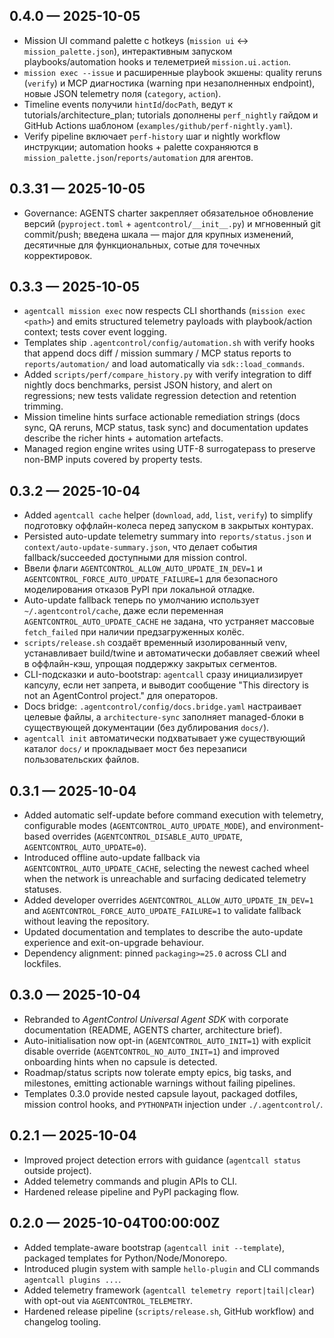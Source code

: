 ## 0.4.0 — 2025-10-05
- Mission UI command palette с hotkeys (`mission ui` ↔ `mission_palette.json`), интерактивным запуском playbooks/automation hooks и телеметрией `mission.ui.action`.
- `mission exec --issue` и расширенные playbook экшены: quality reruns (`verify`) и MCP диагностика (warning при незаполненных endpoint), новые JSON telemetry поля (`category`, `action`).
- Timeline events получили `hintId`/`docPath`, ведут к tutorials/architecture_plan; tutorials дополнены `perf_nightly` гайдом и GitHub Actions шаблоном (`examples/github/perf-nightly.yaml`).
- Verify pipeline включает `perf-history` шаг и nightly workflow инструкции; automation hooks + palette сохраняются в `mission_palette.json`/`reports/automation` для агентов.

## 0.3.31 — 2025-10-05
- Governance: AGENTS charter закрепляет обязательное обновление версий (`pyproject.toml` + `agentcontrol/__init__.py`) и мгновенный git commit/push; введена шкала — major для крупных изменений, десятичные для функциональных, сотые для точечных корректировок.

## 0.3.3 — 2025-10-05
- `agentcall mission exec` now respects CLI shorthands (`mission exec <path>`) and emits structured telemetry payloads with playbook/action context; tests cover event logging.
- Templates ship `.agentcontrol/config/automation.sh` with verify hooks that append docs diff / mission summary / MCP status reports to `reports/automation/` and load automatically via `sdk::load_commands`.
- Added `scripts/perf/compare_history.py` with verify integration to diff nightly docs benchmarks, persist JSON history, and alert on regressions; new tests validate regression detection and retention trimming.
- Mission timeline hints surface actionable remediation strings (docs sync, QA reruns, MCP status, task sync) and documentation updates describe the richer hints + automation artefacts.
- Managed region engine writes using UTF-8 surrogatepass to preserve non-BMP inputs covered by property tests.

## 0.3.2 — 2025-10-04
- Added `agentcall cache` helper (`download`, `add`, `list`, `verify`) to simplify подготовку оффлайн-колеса перед запуском в закрытых контурах.
- Persisted auto-update telemetry summary into `reports/status.json` и `context/auto-update-summary.json`, что делает события fallback/succeeded доступными для mission control.
- Ввели флаги `AGENTCONTROL_ALLOW_AUTO_UPDATE_IN_DEV=1` и `AGENTCONTROL_FORCE_AUTO_UPDATE_FAILURE=1` для безопасного моделирования отказов PyPI при локальной отладке.
- Auto-update fallback теперь по умолчанию использует `~/.agentcontrol/cache`, даже если переменная `AGENTCONTROL_AUTO_UPDATE_CACHE` не задана, что устраняет массовые `fetch_failed` при наличии предзагруженных колёс.
- `scripts/release.sh` создаёт временный изолированный venv, устанавливает build/twine и автоматически добавляет свежий wheel в оффлайн-кэш, упрощая поддержку закрытых сегментов.
- CLI-подсказки и auto-bootstrap: `agentcall` сразу инициализирует капсулу, если нет запрета, и выводит сообщение "This directory is not an AgentControl project." для операторов.
- Docs bridge: `.agentcontrol/config/docs.bridge.yaml` настраивает целевые файлы, а `architecture-sync` заполняет managed-блоки в существующей документации (без дублирования `docs/`).
- `agentcall init` автоматически подхватывает уже существующий каталог `docs/` и прокладывает мост без перезаписи пользовательских файлов.

## 0.3.1 — 2025-10-04
- Added automatic self-update before command execution with telemetry, configurable modes (`AGENTCONTROL_AUTO_UPDATE_MODE`), and environment-based overrides (`AGENTCONTROL_DISABLE_AUTO_UPDATE`, `AGENTCONTROL_AUTO_UPDATE=0`).
- Introduced offline auto-update fallback via `AGENTCONTROL_AUTO_UPDATE_CACHE`, selecting the newest cached wheel when the network is unreachable and surfacing dedicated telemetry statuses.
- Added developer overrides `AGENTCONTROL_ALLOW_AUTO_UPDATE_IN_DEV=1` and `AGENTCONTROL_FORCE_AUTO_UPDATE_FAILURE=1` to validate fallback without leaving the repository.
- Updated documentation and templates to describe the auto-update experience and exit-on-upgrade behaviour.
- Dependency alignment: pinned `packaging>=25.0` across CLI and lockfiles.

## 0.3.0 — 2025-10-04
- Rebranded to *AgentControl Universal Agent SDK* with corporate documentation (README, AGENTS charter, architecture brief).
- Auto-initialisation now opt-in (`AGENTCONTROL_AUTO_INIT=1`) with explicit disable override (`AGENTCONTROL_NO_AUTO_INIT=1`) and improved onboarding hints when no capsule is detected.
- Roadmap/status scripts now tolerate empty epics, big tasks, and milestones, emitting actionable warnings without failing pipelines.
- Templates 0.3.0 provide nested capsule layout, packaged dotfiles, mission control hooks, and `PYTHONPATH` injection under `./.agentcontrol/`.

## 0.2.1 — 2025-10-04
- Improved project detection errors with guidance (`agentcall status` outside project).
- Added telemetry commands and plugin APIs to CLI.
- Hardened release pipeline and PyPI packaging flow.

## 0.2.0 — 2025-10-04T00:00:00Z
- Added template-aware bootstrap (`agentcall init --template`), packaged templates for Python/Node/Monorepo.
- Introduced plugin system with sample `hello-plugin` and CLI commands `agentcall plugins ...`.
- Added telemetry framework (`agentcall telemetry report|tail|clear`) with opt-out via `AGENTCONTROL_TELEMETRY`.
- Hardened release pipeline (`scripts/release.sh`, GitHub workflow) and changelog tooling.
